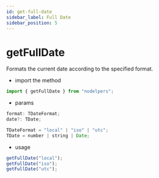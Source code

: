 ```yaml
---
id: get-full-date
sidebar_label: Full Date
sidebar_position: 5
---
```


# getFullDate

Formats the current date according to the specified format.

- import the method

```js
import { getFullDate } from "nodelpers";
```

- params

```js
format: TDateFormat;
date?: TDate;

TDateFormat = "local" | "iso" | "utc";
TDate = number | string | Date;
```

- usage

```js
getFullDate("local");
getFullDate("iso");
getFullDate("utc");
```
